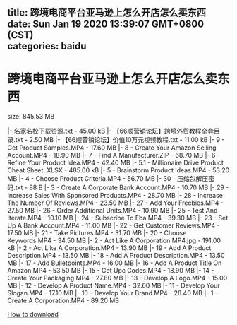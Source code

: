 
title: 跨境电商平台亚马逊上怎么开店怎么卖东西
date: Sun Jan 19 2020 13:39:07 GMT+0800 (CST)    
categories: baidu
---

# 跨境电商平台亚马逊上怎么开店怎么卖东西
size: 845.53 MB
 
 
|- 名家名校下载资源.txt - 45.00 kB
|- 【66顺营销论坛】跨境外贸教程全套目录.txt - 2.50 MB
|- 【66顺营销论坛】价值10万元视频教程.txt - 11.00 kB
|- 9 - Get Product Samples.MP4 - 17.60 MB
|- 8 - Create Your Amazon Selling Account.MP4 - 18.90 MB
|- 7 - Find A Manufacturer.ZIP - 68.70 MB
|- 6 - Refine Your Product Idea.MP4 - 42.40 MB
|- 5.1 - Millionaire Drive Product Cheat Sheet .XLSX - 485.00 kB
|- 5 - Brainstorm Product Ideas.MP4 - 53.20 MB
|- 4 - Choose Product Criteria.MP4 - 56.70 MB
|- 30 - 压缩包解压密码.txt - 88 B
|- 3 - Create A Corporate Bank Account.MP4 - 10.70 MB
|- 29 - Increase Sales With Sponsored Products.MP4 - 28.70 MB
|- 28 - Increase The Number Of Reviews.MP4 - 23.50 MB
|- 27 - Add Your Freebies.MP4 - 27.50 MB
|- 26 - Order Additional Units.MP4 - 10.90 MB
|- 25 - Test And Iterate.MP4 - 10.10 MB
|- 24 - Subscribe To Fba.MP4 - 39.30 MB
|- 23 - Set Up A Bank Account.MP4 - 11.00 MB
|- 22 - Get Customer Reviews.MP4 - 17.50 MB
|- 21 - Take Pictures.MP4 - 31.70 MB
|- 20 - Choose Keywords.MP4 - 34.50 MB
|- 2 - Act Like A Corporation.MP4.jpg - 191.00 kB
|- 2 - Act Like A Corporation.MP4 - 13.90 MB
|- 19 - Add A Product Description.MP4 - 13.50 MB
|- 18 - Add A Product Description.MP4 - 13.50 MB
|- 17 - Add Bulletpoints.MP4 - 16.00 MB
|- 16 - Add A Product Title On Amazon.MP4 - 53.50 MB
|- 15 - Get Upc Codes.MP4 - 18.90 MB
|- 14 - Create Your Packaging.MP4 - 27.80 MB
|- 13 - Develop A Logo.MP4 - 15.00 MB
|- 12 - Develop A Product Name.MP4 - 32.60 MB
|- 11 - Develop Your Slogan.MP4 - 17.10 MB
|- 10 - Develop Your Brand.MP4 - 28.40 MB
|- 1 - Create A Corporation.MP4 - 89.20 MB

[How to download](https://bpcam.bemobtrk.com/go/2ceec3aa-1ca2-46d6-b9ff-aaa5c184517c?jno=3865)